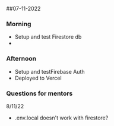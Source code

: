 ##07-11-2022

### Morning

- Setup and test Firestore db
- 

### Afternoon

- Setup and testFirebase Auth
- Deployed to Vercel


### Questions for mentors
8/11/22
- .env.local doesn't work  with firestore?